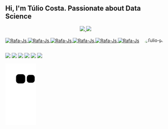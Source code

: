 ## Hi, I'm Túlio Costa. Passionate about Data Science
<div align="center">
  <a href="https://github.com/Tuliotdct">
  <img height="180em" src="https://github-readme-stats.vercel.app/api?username=Tuliotdct&show_icons=true&theme=dracula&include_all_commits=true&count_private=true"/>
  <img height="180em" src="https://github-readme-stats.vercel.app/api/top-langs/?username=Tuliotdct&layout=compact&langs_count=7&theme=dracula"/>
</div>
  
<div style="display: inline_block"><br>
  <img align="center" alt="Rafa-Js" height="50" width="50" src="https://img.icons8.com/color/48/000000/python--v1.png">
  <img align="center" alt="Rafa-Js" height="50" width="50" src="https://img.icons8.com/color/48/000000/microsoft-sql-server.png">
  <img align="center" alt="Rafa-Js" height="50" width="50" src="https://img.icons8.com/color/48/000000/oracle-logo.png">
  <img align="center" alt="Rafa-Js" height="50" width="50" src="https://img.icons8.com/color/48/000000/power-bi.png">
   <img align="center" alt="Rafa-Js" height="50" width="50" src="https://img.icons8.com/color/48/000000/tableau-software.png">
   <img align="center" alt="Rafa-Js" height="50" width="50" src="https://img.icons8.com/fluency/48/000000/visual-studio.png">
  
 
  
  
  <img align="right" alt="Tulio-pic" height="150" style="border-radius:50px;" src="https://media.giphy.com/media/dWesBcTLavkZuG35MI/giphy.gif?width=676&height=676">
</div>
  
  ##
 
<div> 
  <a href="https://www.youtube.com/channel/UC_-uuuZbY0AAt9CViNzvc-Q" target="_blank"><img src="https://img.shields.io/badge/YouTube-FF0000?style=for-the-badge&logo=youtube&logoColor=white" target="_blank"></a>
  <a href="https://instagram.com/rafaballerini" target="_blank"><img src="https://img.shields.io/badge/-Instagram-%23E4405F?style=for-the-badge&logo=instagram&logoColor=white" target="_blank"></a>
 	<a href="https://www.twitch.tv/rafaballerinii" target="_blank"><img src="https://img.shields.io/badge/Twitch-9146FF?style=for-the-badge&logo=twitch&logoColor=white" target="_blank"></a>
 <a href="https://discord.gg/wagxzStdcR" target="_blank"><img src="https://img.shields.io/badge/Discord-7289DA?style=for-the-badge&logo=discord&logoColor=white" target="_blank"></a> 
  <a href = "mailto:contatorafaballerini@gmail.com"><img src="https://img.shields.io/badge/-Gmail-%23333?style=for-the-badge&logo=gmail&logoColor=white" target="_blank"></a>
  <a href="https://www.linkedin.com/in/rafaella-ballerini-45875016a" target="_blank"><img src="https://img.shields.io/badge/-LinkedIn-%230077B5?style=for-the-badge&logo=linkedin&logoColor=white" target="_blank"></a> 
 
  ![Snake animation](https://github.com/rafaballerini/rafaballerini/blob/output/github-contribution-grid-snake.svg)
 
</div>
